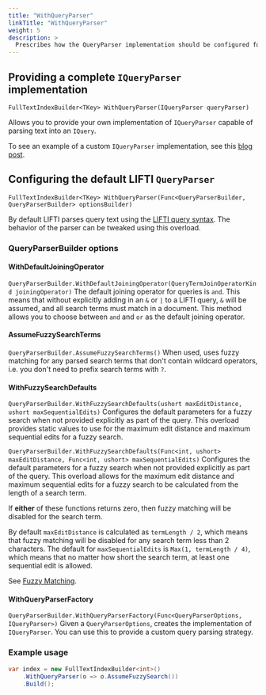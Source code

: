 ```yaml
---
title: "WithQueryParser"
linkTitle: "WithQueryParser"
weight: 5
description: >
  Prescribes how the QueryParser implementation should be configured for the index.
---
```


## Providing a complete `IQueryParser` implementation

`FullTextIndexBuilder<TKey> WithQueryParser(IQueryParser queryParser)`

Allows you to provide your own implementation of `IQueryParser` capable of parsing text into an `IQuery`.

To see an example of a custom `IQueryParser` implementation, see this [blog post](https://www.goatly.net/post/custom-query-parsers-with-lifti/).

## Configuring the default LIFTI `QueryParser`

`FullTextIndexBuilder<TKey> WithQueryParser(Func<QueryParserBuilder, QueryParserBuilder> optionsBuilder)`

By default LIFTI parses query text using the [LIFTI query syntax](../../searching/lifti-query-syntax). The behavior of the parser can
be tweaked using this overload.

### QueryParserBuilder options

#### WithDefaultJoiningOperator

`QueryParserBuilder.WithDefaultJoiningOperator(QueryTermJoinOperatorKind joiningOperator)`
The default joining operator for queries is `and`. This means that without explicitly adding in an `&` or `|` to a LIFTI query,
`&` will be assumed, and all search terms must match in a document. This method allows you to choose between `and` and `or` as
the default joining operator.

#### AssumeFuzzySearchTerms

`QueryParserBuilder.AssumeFuzzySearchTerms()`
When used, uses fuzzy matching for any parsed search terms that don't contain
wildcard operators, i.e. you don't need to prefix search terms with `?`.

#### WithFuzzySearchDefaults

`QueryParserBuilder.WithFuzzySearchDefaults(ushort maxEditDistance, ushort maxSequentialEdits)`
Configures the default parameters for a fuzzy search when not provided explicitly as part of the query. This overload
provides static values to use for the maximum edit distance and maximum sequential edits for a fuzzy search.

`QueryParserBuilder.WithFuzzySearchDefaults(Func<int, ushort> maxEditDistance, Func<int, ushort> maxSequentialEdits)`
Configures the default parameters for a fuzzy search when not provided explicitly as part of the query. This overload
allows for the maximum edit distance and maximum sequential edits for a fuzzy search to be calculated from the length 
of a search term.

If **either** of these functions returns zero, then fuzzy matching will be disabled for the search term. 

By default `maxEditDistance` is calculated as `termLength / 2`, which means that fuzzy matching will be disabled for any search term less than 2 characters. The default for `maxSequentialEdits` is `Max(1, termLength / 4)`, which means that no matter
how short the search term, at least one sequential edit is allowed.

See [Fuzzy Matching](../../searching/fuzzy-matching).

#### WithQueryParserFactory

`QueryParserBuilder.WithQueryParserFactory(Func<QueryParserOptions, IQueryParser>)`
Given a `QueryParserOptions`, creates the implementation of `IQueryParser`. You can use this to provide a
custom query parsing strategy.

### Example usage

``` csharp
var index = new FullTextIndexBuilder<int>()
    .WithQueryParser(o => o.AssumeFuzzySearch())
    .Build();
```